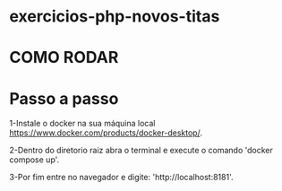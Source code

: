 # exercicios-php-novos-titas 

# COMO RODAR
# Passo a passo

1-Instale o docker na sua máquina local https://www.docker.com/products/docker-desktop/.

2-Dentro do diretorio raiz abra o terminal e execute o comando 'docker compose up'.

3-Por fim entre no navegador e digite: 'http://localhost:8181'.
